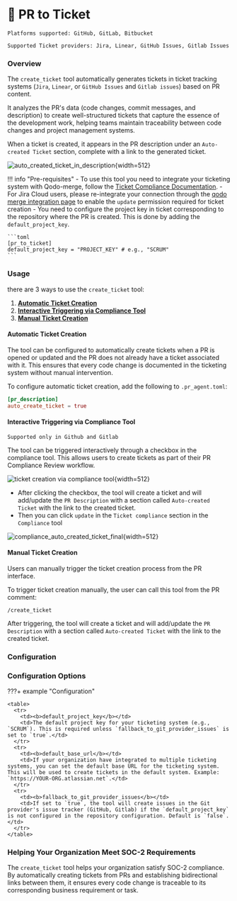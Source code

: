 # 💎 PR to Ticket

`Platforms supported: GitHub, GitLab, Bitbucket`

`Supported Ticket providers: Jira, Linear, GitHub Issues, Gitlab Issues`

### Overview

The `create_ticket` tool automatically generates tickets in ticket tracking systems (`Jira`, `Linear`, or `GitHub Issues` and `Gitlab issues`) based on PR content.

It analyzes the PR's data (code changes, commit messages, and description) to create well-structured tickets that capture the essence of the development work, helping teams maintain traceability between code changes and project management systems.

When a ticket is created, it appears in the PR description under an `Auto-created Ticket` section, complete with a link to the generated ticket.

![auto\_created\_ticket\_in\_description](https://codium.ai/images/pr_agent/auto_created_ticket_in_description.png){width=512}

!!! info "Pre-requisites" - To use this tool you need to integrate your ticketing system with Qodo-merge, follow the [Ticket Compliance Documentation](https://qodo-merge-docs.qodo.ai/core-abilities/fetching_ticket_context/). - For Jira Cloud users, please re-integrate your connection through the [qodo merge integration page](https://app.qodo.ai/qodo-merge/integrations) to enable the `update` permission required for ticket creation - You need to configure the project key in ticket corresponding to the repository where the PR is created. This is done by adding the `default_project_key`.

````
```toml
[pr_to_ticket]
default_project_key = "PROJECT_KEY" # e.g., "SCRUM"
```
````

### Usage

there are 3 ways to use the `create_ticket` tool:

1. [**Automatic Ticket Creation**](pr_to_ticket.md#automatic-ticket-creation)
2. [**Interactive Triggering via Compliance Tool**](pr_to_ticket.md#interactive-triggering-via-compliance-tool)
3. [**Manual Ticket Creation**](pr_to_ticket.md#manual-ticket-creation)

#### Automatic Ticket Creation

The tool can be configured to automatically create tickets when a PR is opened or updated and the PR does not already have a ticket associated with it. This ensures that every code change is documented in the ticketing system without manual intervention.

To configure automatic ticket creation, add the following to `.pr_agent.toml`:

```toml
[pr_description]
auto_create_ticket = true
```

#### Interactive Triggering via Compliance Tool

`Supported only in Github and Gitlab`

The tool can be triggered interactively through a checkbox in the compliance tool. This allows users to create tickets as part of their PR Compliance Review workflow.

![ticket creation via compliance tool](https://codium.ai/images/pr_agent/ticket_creation_from_compliance1.png){width=512}

* After clicking the checkbox, the tool will create a ticket and will add/update the `PR Description` with a section called `Auto-created Ticket` with the link to the created ticket.
* Then you can click `update` in the `Ticket compliance` section in the `Compliance` tool

![compliance\_auto\_created\_ticket\_final](https://codium.ai/images/pr_agent/compliance_auto_created_ticket_final.png){width=512}

#### Manual Ticket Creation

Users can manually trigger the ticket creation process from the PR interface.

To trigger ticket creation manually, the user can call this tool from the PR comment:

```
/create_ticket
```

After triggering, the tool will create a ticket and will add/update the `PR Description` with a section called `Auto-created Ticket` with the link to the created ticket.

### Configuration

### Configuration Options

???+ example "Configuration"

```
<table>
  <tr>
    <td><b>default_project_key</b></td>
    <td>The default project key for your ticketing system (e.g., `SCRUM`). This is required unless `fallback_to_git_provider_issues` is set to `true`.</td>
  </tr>
  <tr>
    <td><b>default_base_url</b></td>
    <td>If your organization have integrated to multiple ticketing systems, you can set the default base URL for the ticketing system. This will be used to create tickets in the default system. Example: `https://YOUR-ORG.atlassian.net`.</td>
  </tr>
  <tr>
    <td><b>fallback_to_git_provider_issues</b></td>
    <td>If set to `true`, the tool will create issues in the Git provider's issue tracker (GitHub, Gitlab) if the `default_project_key` is not configured in the repository configuration. Default is `false`.</td>
  </tr>
</table>
```

### Helping Your Organization Meet SOC-2 Requirements

The `create_ticket` tool helps your organization satisfy SOC-2 compliance. By automatically creating tickets from PRs and establishing bidirectional links between them, it ensures every code change is traceable to its corresponding business requirement or task.
